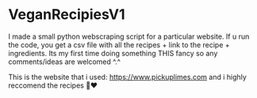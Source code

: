 # VeganRecipiesV1
I made a small python webscraping script for a particular website. If u run the code, you get a csv file with all the recipes + link to the recipe + ingredients.
Its my first time doing something THIS fancy so any comments/ideas are welcomed ^.^ 


This is the website that i used: https://www.pickuplimes.com and i highly reccomend the recipes 🥺❤
